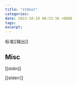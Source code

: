 ```yaml
---
title: "stdout"
categories: 
date: 2022-10-28 00:53:10 +0800
tags: 
excerpt: 
---
```



标准[[输出]]









## Misc

[[stdin]]

[[stderr]]
